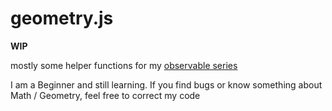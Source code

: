 # geometry.js

**WIP**

mostly some helper functions for my [observable
series](https://beta.observablehq.com/collection/@timhau/learning-geometry)

I am a Beginner and still learning. If you find bugs or know something about
Math / Geometry, feel free to correct my code 
